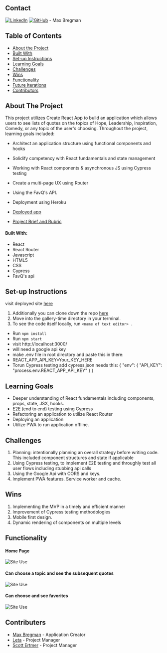 ## Contact  

[![LinkedIn](https://img.shields.io/badge/-LinkedIn-black.svg?style=flat-square&logo=linkedin&colorB=555)](https://www.linkedin.com/in/max-bregman-216063203/) [![GitHub](https://img.shields.io/badge/GitHub-black.svg?&style=flat-square&logo=github&logoColor=white)](https://github.com/Max9545) - Max Bregman


## Table of Contents

- [About the Project](#about-the-project)
- [Built With](#built-with)
- [Set-up Instructions](#set-up-instructions)
- [Learning Goals](#learning-goals)
- [Challenges](#challenges)
- [Wins](#wins)
- [Functionality](#functionality)
- [Future Iterations](#future-iterations)
- [Contributors](#contributors)


## About The Project

This project utilizes Create React App to build an application which allows users to see lists of quotes on the topics of Hope, Leadership, Inspiration, Comedy, or any topic of the user's choosing. Throughout the project, learning goals included:

- Architect an application structure using functional components and hooks
- Solidify competency with React fundamentals and state management 
- Working with React components & asynchronous JS using Cypress testing
- Create a multi-page UX using Router
- Using the FavQ's API.
- Deployment using Heroku

- [Deployed app](https://inspire-finder.herokuapp.com/favorites)
- [Project Brief and Rubric](https://frontend.turing.edu/projects/module-3/niche-audience.html)


#### Built With:

- React
- React Router
- Javascript
- HTML5
- CSS
- Cypress
- FavQ's api


## Set-up Instructions

visit deployed site [here]()

1. Additionally you can clone down the repo [here](https://github.com/Max9545/gallery-time)
2. Move into the gallery-time directory in your terminal.
3. To see the code itself locally, run `<name of text editor> .`
- Run `npm install`
- Run `npm start`
- visit http://localhost:3000/
- will need a google api key
- make .env file in root directory and paste this in there:
- REACT_APP_API_KEY=Your_KEY_HERE
- Torun Cypress testing add cypress.json needs this:
{
  "env": {
    "API_KEY": "process.env.REACT_APP_API_KEY"
  }
}

## Learning Goals

- Deeper understanding of React fundamentals including components, props, state, JSX, hooks.
- E2E (end to end) testing using Cypress
- Refactoring an application to utilize React Router
- Deploying an application
- Utilize PWA to run application offline.


## Challenges

1. Planning: intentionally planning an overall strategy before writing code. This included component structures and state if applicable
2. Using Cypress testing, to implement E2E testing and throughly test all user flows including stubbing api calls
3. Using the Google Api with CORS and keys.
4. Implement PWA features. Service worker and cache.  


## Wins

1. Implementing the MVP in a timely and efficient manner
2. Improvement of Cypress testing methodologies 
3. Mobile first design.
4. Dynamic rendering of components on multiple levels 


## Functionality


#### Home Page
![Site Use]()


#### Can choose a topic and see the subsequent quotes 
![Site Use]()

#### Can choose and see favorites
![Site Use]()


## Contributers

* [Max Bregman](https://github.com/Max9545) - Application Creator
* [Leta](https://github.com/letakeane) - Project Manager
* [Scott Ertmer](https://github.com/sertmer) - Project Manager
